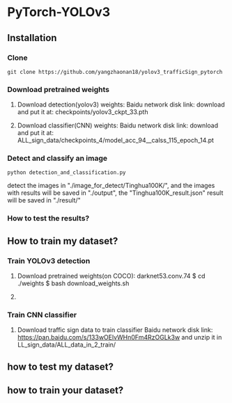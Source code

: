 # PyTorch-YOLOv3


## Installation
### Clone 
```
git clone https://github.com/yangzhaonan18/yolov3_trafficSign_pytorch
```  
    
### Download pretrained weights
1. Download detection(yolov3) weights:
Baidu network disk link: 
download  and put it at: checkpoints/yolov3_ckpt_33.pth

2. Download classifier(CNN) weights:
Baidu network disk link: 
download  and put it at: ALL_sign_data/checkpoints_4/model_acc_94__calss_115_epoch_14.pt

### Detect and classify an image
```
python detection_and_classification.py
```
detect the images in "./image_for_detect/Tinghua100K/", and the images with results will be saved in "./output",
the "Tinghua100K_result.json" result will be saved in "./result/"


### How to test the results?



## How to train my dataset?
### Train YOLOv3 detection
1. Download pretrained weights(on COCO): darknet53.conv.74 
$ cd ./weights
$ bash download_weights.sh

2. 

### Train CNN classifier 
1. Download traffic sign data to train classifier
Baidu network disk link: https://pan.baidu.com/s/133wOElvWHn0Fm4RzOGLk3w
and unzip it in LL_sign_data/ALL_data_in_2_train/


## how to test my dataset?

## how to train your dataset?


